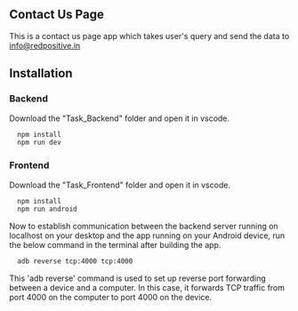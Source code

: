 ## Contact Us Page

This is a contact us page app which takes user's query and send the data to info@redpositive.in

## Installation

### Backend

Download the "Task_Backend" folder and open it in vscode.

```bash
  npm install
  npm run dev
```

### Frontend

Download the "Task_Frontend" folder and open it in vscode. 

```bash
  npm install
  npm run android
```

Now to establish communication between the backend server running on localhost on your desktop and the app running on your Android device, run the below command in the terminal after building the app.

```bash
  adb reverse tcp:4000 tcp:4000
```

This 'adb reverse' command is used to set up reverse port forwarding between a device and a computer. In this case, it forwards TCP traffic from port 4000 on the computer to port 4000 on the device.

